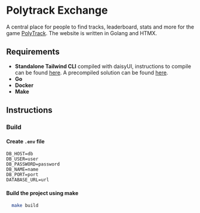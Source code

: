 # Polytrack Exchange

A central place for people to find tracks, leaderboard, stats and more for the game [PolyTrack](https://www.kodub.com/apps/polytrack). The website is written in Golang and HTMX.

## Requirements

- **Standalone Tailwind CLI** compiled with daisyUI, instructions to compile can be found [here](https://github.com/tailwindlabs/tailwindcss/discussions/12294#discussioncomment-8268378). A precompiled solution can be found [here](https://github.com/dobicinaitis/tailwind-cli-extra).
- **Go**
- **Docker**
- **Make**

## Instructions
### Build 
#### Create `.env` file

```
DB_HOST=db
DB_USER=user
DB_PASSWORD=password
DB_NAME=name
DB_PORT=port
DATABASE_URL=url
```

#### Build the project using make
```sh
  make build
```
